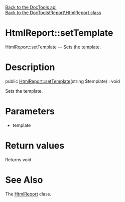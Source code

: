 [Back to the DocTools api](https://github.com/lingtalfi/DocTools/blob/master/doc/api/DocTools.md)<br>
[Back to the DocTools\Report\HtmlReport class](https://github.com/lingtalfi/DocTools/blob/master/doc/api/DocTools/Report/HtmlReport.md)


HtmlReport::setTemplate
================



HtmlReport::setTemplate — Sets the template.




Description
================


public [HtmlReport::setTemplate](https://github.com/lingtalfi/DocTools/blob/master/doc/api/DocTools/Report/HtmlReport/setTemplate.md)(string $template) : void




Sets the template.




Parameters
================


- template

    


Return values
================

Returns void.







See Also
================

The [HtmlReport](https://github.com/lingtalfi/DocTools/blob/master/doc/api/DocTools/Report/HtmlReport.md) class.
